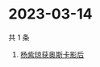 # 2023-03-14

共 1 条

<!-- BEGIN -->
<!-- 最后更新时间 Tue Mar 14 2023 05:03:04 GMT+0800 (China Standard Time) -->

1. [杨紫琼获奥斯卡影后](https://www.zhihu.com/search?q=杨紫琼获奥斯卡影后)

<!-- END -->
